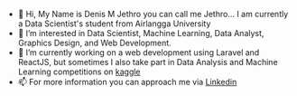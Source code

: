 - 👋 Hi, My Name is Denis M Jethro you can call me Jethro... I am currently a Data Scientist's student from Airlangga University
- 👀 I’m interested in Data Scientist, Machine Learning, Data Analyst, Graphics Design, and Web Development. 
- 🌱 I’m currently working on a web development using Laravel and ReactJS, but sometimes I also take part in Data Analysis and Machine Learning competitions on [kaggle](https://www.kaggle.com/denismjethro)
- 📫 For more information you can approach me via [Linkedin](https://linkedin.com/in/denismjethro)
